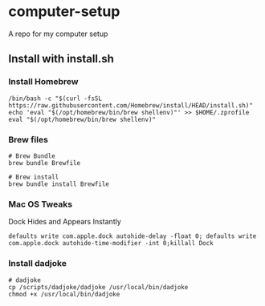 # computer-setup
A repo for my computer setup

## Install with install.sh



### Install Homebrew
```
/bin/bash -c "$(curl -fsSL https://raw.githubusercontent.com/Homebrew/install/HEAD/install.sh)"
echo 'eval "$(/opt/homebrew/bin/brew shellenv)"' >> $HOME/.zprofile
eval "$(/opt/homebrew/bin/brew shellenv)"

```
### Brew files
```
# Brew Bundle
brew bundle Brewfile

# Brew install 
brew bundle install Brewfile
```

### Mac OS Tweaks
Dock Hides and Appears Instantly
```
defaults write com.apple.dock autohide-delay -float 0; defaults write com.apple.dock autohide-time-modifier -int 0;killall Dock
```

### Install dadjoke
```
# dadjoke
cp /scripts/dadjoke/dadjoke /usr/local/bin/dadjoke
chmod +x /usr/local/bin/dadjoke
```
